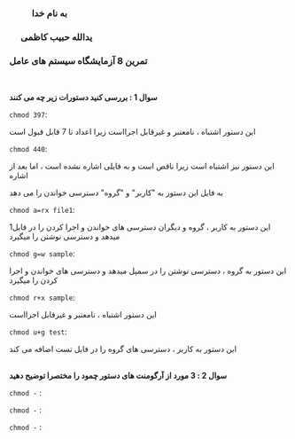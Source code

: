 ### &emsp; &emsp; به نام خدا ###
### &emsp; یدالله حبیب کاظمی ###
### تمرین 8 آزمایشگاه سیستم های عامل ###
<br>

__سوال 1 : بررسی کنید دستورات زیر چه می کنند__

`chmod 397`:

این دستور اشتباه ، نامعتبر و غیرقابل اجرااست زیرا اعداد تا 7 قابل قبول است

`chmod 440`:

این دستور نیز اشتباه است زیرا ناقص است و به فایلی اشاره نشده است ، اما بعد از اشاره

به فایل این دستور به "کاربر" و "گروه" دسترسی خواندن را می دهد

`chmod a=rx file1`:

این دستور به کاربر ، گروه و دیگران دسترسی های خواندن و اجرا کردن را در فایل1 میدهد و دسترسی نوشتن را میگیرد

`chmod g=w sample`:

این دستور به گروه ، دسترسی نوشتن را در سمپل میدهد و دسترسی های خواندن و اجرا کردن را میگیرد

`chmod r+x sample`:

این دستور اشتباه ، نامعتبر و غیرقابل اجرااست

`chmod u+g test`:

این دستور به کاربر ، دسترسی های گروه را در فایل تست اضافه می کند
<br><br>

__سوال 2 : 3 مورد از آرگومنت های دستور چمود را مختصرا توضیح دهید__

`chmod -` :

`chmod -` :

`chmod -` :
